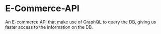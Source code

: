 # E-Commerce-API
An E-commerce API that make use of GraphQL to query the DB, giving us faster access to the information on the DB.
